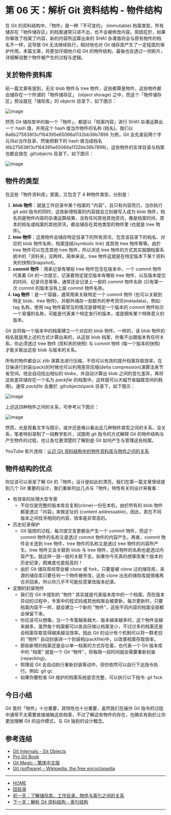 ﻿第 06 天：解析 Git 资料结构 - 物件结构
=====================================================

在 Git 的资料结构中，「物件」是一种「不可变的」 (immutable) 档案类型，所有储存在「物件储存区」的档案通常只进不出，也不会被修改内容。原因在於，如果你窜改了档案了内容，新的内容所运算出来的 SHA1 杂凑值将会与原有物件的档名不一样，这导致 Git 无法继续执行，相对地也对 Git 储存库产生了一定程度的保护作用。本篇文章，将更加仔细地介绍 Git 的物件结构，最後也会透过一则影片，详细解说整个物件被产生的过程与逻辑。

关於物件资料库
------------

前一篇文章有提到，无论 blob 物件与 tree 物件，这些都算是物件，这些物件都会储存在一个所谓的「物件储存区」 (object storage) 之中，而这个「物件储存区」预设就在「储存库」的 objects 目录下，如下图示：

![image](../figures/06/01.png)

然而 Git 储存库中的每一个「物件」，都是以「档案内容」进行 SHA1 杂凑运算出一个 hash 值，并用这个 hash 值当作物件的名称 (档名)。我们以 8a6b275638f3cf164395e65066a1132bb36b7896 为例，Git 会先拿前两个字元(8a)当作目录，然後把剩下的 hash 值当成档名 (6b275638f3cf164395e65066a1132bb36b7896)，这些物件的实体目录与档案也都会放在 .git\objects 目录下，如下图示：

![image](../figures/06/02.png)

物件的类型
---------

在这些「物件资料库」里面，又包含了 4 种物件类型，分别是：

1. **blob 物件**：就是工作目录中某个档案的 "内容"，且只有内容而已，当你执行 git add 指令的同时，这些新增档案的内容就会立刻被写入成为 blob 物件，档名则是物件内容的杂凑运算结果，没有任何其他其他资讯，像是档案时间、原本的档名或档案的其他资讯，都会储存在其他类型的物件里 (也就是 tree 物件)。
2. **tree 物件**：这类物件会储存特定目录下的所有资讯，包含该目录下的档名、对应的 blob 物件名称、档案连结(symbolic link) 或其他 tree 物件等等。由於 tree 物件可以包含其他 tree 物件，所以浏览 tree 物件的方式其实就跟档案系统中的「资料夹」没两样。简单来说，tree 物件这就是在特定版本下某个资料夹的快照(Snapshot)。
3. **commit 物件**：用来记录有哪些 tree 物件包含在版本中，一个 commit 物件代表着 Git 的一次提交，记录着特定提交版本有哪些 tree 物件、以及版本提交的时间、纪录讯息等等，通常还会记录上一层的 commit 物件名称 (只有第一次 commit 的版本没有上层 commit 物件名称。
4. **tag 物件**：是一个容器，通常用来关联特定一个 commit 物件 (也可以关联到特定 blob、tree 物件)，并额外储存一些额外的参考资讯(metadata)，例如: tag 名称。使用 tag 物件最常见的情况是替特定一个版本的 commit 物件标示一个易懂的名称，可能是代表某个特定发行的版本，或是拥有某个特殊意义的版本。

Git 会将每一个版本中的档案建立一个对应的 blob 物件，一样的，该 blob 物件的档名就是用上述的方式计算出来的，从这些 blob 档案，你看不出跟版本有任何关系，你必须透过 tree 物件 (资料夹的快照) 与 commit 物件 (每一个版本的快照) 才能关联出这些 blob 与版本的关系。

所有的物件都会以 zlib 演算法进行压缩，不但可以有效的提升档案存取效率，在日後进行封装(pack)的时候也可以利用差异压缩(delta compression)演算法来节省空间。他会自动找出相似的 blobs，并自动计算出 blob 之间的变化差异，再将这些差异储存在一个名为 *packfile* 的档案中，这样就可以大幅节省磁碟空间的耗用)。通常 *packfile* 会置於 .git\objects\pack 目录下，如下图示：


![image](../figures/06/03.png)

上述这四种物件之间的关系，可参考以下图示：

![image](../figures/06/04.png)

然而，光是观看文字与图示，或许还是难以看出这几种物件类型之间的关系，没关系，笔者特别录制了一段教学影片，试图用 git 指令的方式解释 Git 的物件结构与产生物件的过程，也让各位更清楚的了解到底 Git 如何产生与管理这些档案。

YouTube 影片连结：[认识 Git 资料结构中的物件资料库与物件之间的关系](http://www.youtube.com/watch?v=PZbSRy_ow0U)

物件结构的优点
------------

你应该可以渐渐了解 Git 的「物件」设计是如此的漂亮，我们在第一篇文章曾经提到几个 Git 重要的设计，我们重新列出几点与「物件」特性有关的设计来看看：

* 有效率的处理大型专案
	* 不仅仅是完整的版本库会复制(clone)一份在本机，由於所有的 blob 物件都是透过「内容」来做定址的 (content addressable)，因此，若在不同版本之间找寻相同的内容，效率是非常高的。
* 历史纪录保护
	* Git 版控的过程，每次提交变更都会产生一个 commit 物件，而这个 commit 物件的名称又是透过 commit 物件的内容产生。再者，commit 物件会关连到 tree 物件，tree 物件的名称又是透过 tree 物件的内容所产生。tree 物件又会关联到 blob 与 tree 物件，这些物件的名称也是透过内容产生。就这样一层一层的关联下去，如果你今天真的想窜改某个版本的历史纪录，困难度也是挺高的！
	* 由於 Git 储存库经常会被 clone 或 fork，只要是被 clone 过的储存库，来源的储存库只要任何一个物件被修改，这些 clone 出去的储存库就很难再合并回来，所以你几乎不可能任意窜改版本纪录。
* 定期的封装物件
	* 我们在 Git 中提到的 "物件" 其实就是代表版本库中的一个档案。而在版本异动的过程中，专案中的程式码或其他档案会被更新，每次更新时，只要档案内容不一样，就会建立一个新的 "物件"，这些不同内容的档案全部都会保留下来。
	* 你应该可以想像，当一个专案越来越大、版本越来越多时，这个物件会越来越多，虽然每个档案都可以各自压缩让档案变小，不过过多的档案还是会档案存取变得越来越没效率。因此 Git 的设计有个机制可以将一群老旧的 "物件" 自动封装进一个封装档(packfile)中，以改善档案存取效率。
	* 那些新增的档案还是会以单一档案的方式存在着，也代表一个 Git 版本库中的 "档案" 就是一个 Git "物件"，但每隔一段时间就会需要重新封装(repacking)。
	* 照理说 Git 会自动执行重新封装等动作，但你依然可以自行下达指令执行。例如: git gc
	* 如果你要检查 Git 维护的档案系统是否完整，可以执行以下指令: git fsck 


今日小结
-------

Git 里的「物件」十分重要，其特性也十分重要，虽然我们在操作 Git 指令的过程中通常不太需要直接接触这些档案，不过了解这些物件的存在，也确实有助於让你更加理解 Git 的运作模式，与 Git 独到的设计概念。



参考连结
-------

* [Git Internals - Git Objects](http://git-scm.com/book/en/Git-Internals-Git-Objects)
* [Pro Git Book](http://progit.org/)
* [Git Magic - 繁体中文版](http://www-cs-students.stanford.edu/~blynn/gitmagic/intl/zh_tw/)
* [Git (software) - Wikipedia, the free encyclopedia](http://en.wikipedia.org/wiki/Git_(software) "Git (software) - Wikipedia, the free encyclopedia")




-------
* [HOME](../README.md)
* [回目录](README.md)
* [前一天：了解储存库、工作目录、物件与索引之间的关系](05.md)
* [下一天：解析 Git 资料结构 - 索引结构](07.md)

-------


